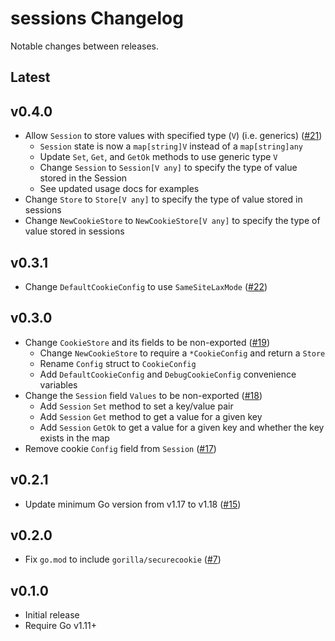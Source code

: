 # sessions Changelog

Notable changes between releases.

## Latest

## v0.4.0

* Allow `Session` to store values with specified type (`V`) (i.e. generics) ([#21](https://github.com/dghubble/sessions/pull/21))
  * `Session` state is now a `map[string]V` instead of a `map[string]any`
  * Update `Set`, `Get`, and `GetOk` methods to use generic type `V`
  * Change `Session` to `Session[V any]` to specify the type of value stored in the Session
  * See updated usage docs for examples
* Change `Store` to `Store[V any]` to specify the type of value stored in sessions
* Change `NewCookieStore` to `NewCookieStore[V any]` to specify the type of value stored in sessions

## v0.3.1

* Change `DefaultCookieConfig` to use `SameSiteLaxMode` ([#22](https://github.com/dghubble/sessions/pull/22))

## v0.3.0

* Change `CookieStore` and its fields to be non-exported ([#19](https://github.com/dghubble/sessions/pull/19))
  * Change `NewCookieStore` to require a `*CookieConfig` and return a `Store`
  * Rename `Config` struct to `CookieConfig`
  * Add `DefaultCookieConfig` and `DebugCookieConfig` convenience variables
* Change the `Session` field `Values` to be non-exported ([#18](https://github.com/dghubble/sessions/pull/18))
  * Add `Session` `Set` method to set a key/value pair
  * Add `Session` `Get` method to get a value for a given key
  * Add `Session` `GetOk` to get a value for a given key and whether the key exists in the map
* Remove cookie `Config` field from `Session` ([#17](https://github.com/dghubble/sessions/pull/17))

## v0.2.1

* Update minimum Go version from v1.17 to v1.18 ([#15](https://github.com/dghubble/sessions/pull/15))

## v0.2.0

* Fix `go.mod` to include `gorilla/securecookie` ([#7](https://github.com/dghubble/sessions/pull/7))

## v0.1.0

* Initial release
* Require Go v1.11+
